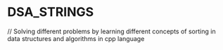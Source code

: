 # DSA_STRINGS


// Solving different problems by learning different concepts of sorting in data structures and algorithms in cpp language

